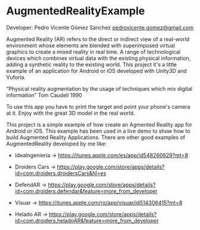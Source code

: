 AugmentedRealityExample
=======================

Developer: Pedro Vicente Gómez Sánchez <pedrovicente.gomez@gmail.com>

Augmented Reality (AR) refers to the direct or indirect view of a real-world environment whose elements are blended with superimposed virtual graphics to create a mixed reality in real time. A range of technological devices which combines virtual data with the existing physical information, adding a synthetic reality to the existing world. This project it's a little example of an application for Android or iOS developed with Unity3D and Vuforia.

“Physical reality augmentation by the usage of techniques which mix digital information” Tom Caudell 1990

To use this app you have to print the target and point your phone's camera at it. Enjoy with the great 3D model in the real world. 

This project is a simple example of how create an Agmented Reality app for Android or iOS. This example has been used in a live demo to show how to build Augmented Reality Applications. There are other good examples of AugmentedReality developed by me like:

- IdeaIngeniería -> https://itunes.apple.com/es/app/id548260629?mt=8

- Droiders Cars -> https://play.google.com/store/apps/details?id=com.droiders.droidersCars&hl=es

- DefendAR -> https://play.google.com/store/apps/details?id=com.droiders.defendar&feature=more_from_developer

- Visuar -> https://itunes.apple.com/ro/app/visuar/id514306415?mt=8

- Helado AR -> https://play.google.com/store/apps/details?id=com.droiders.heladoAR&feature=more_from_developer
